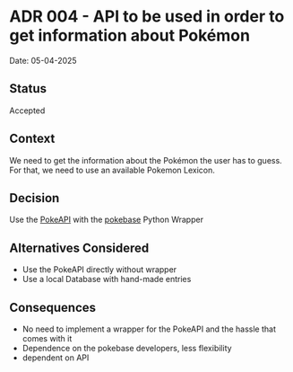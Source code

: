 # ADR 004 - API to be used in order to get information about Pokémon

Date: 05-04-2025

## Status

Accepted

## Context

We need to get the information about the Pokémon the user has to guess. For that, we need to use an available Pokemon Lexicon.

## Decision

Use the [PokeAPI](https://pokeapi.co/) with the [pokebase](https://github.com/PokeAPI/pokebase) Python Wrapper

## Alternatives Considered

- Use the PokeAPI directly without wrapper
- Use a local Database with hand-made entries

## Consequences

- No need to implement a wrapper for the PokeAPI and the hassle that comes with it
- Dependence on the pokebase developers, less flexibility
- dependent on API

